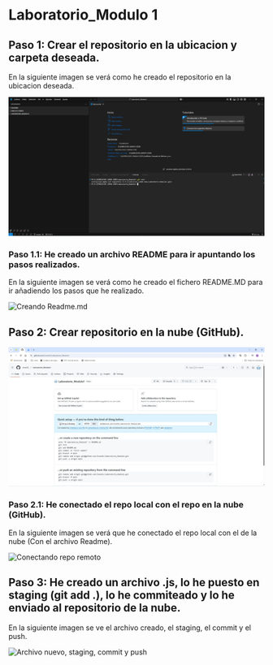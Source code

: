 # Laboratorio_Modulo 1

## Paso 1: Crear el repositorio en la ubicacion y carpeta deseada.

En la siguiente imagen se verá como he creado el repositorio en la ubicacion deseada.

![Creando repositorio](./src/Foto1-Creando_repositorio.jpg)

### Paso 1.1: He creado un archivo README para ir apuntando los pasos realizados.

En la siguiente imagen se verá como he creado el fichero README.MD para ir añadiendo los pasos que he realizado.

<img scr="D:\EJERCICIOS LEMON CODE\Laboratorio_Modulo1\src\Foto2-Creando_Fichero_Readme.jpg" alt="Creando Readme.md" tittle="Creando Readme.md"/>

## Paso 2: Crear repositorio en la nube (GitHub).

![Creando repositorio en GitHub](./src/Foto3-Repositorio_GitHub.jpg)

### Paso 2.1: He conectado el repo local con el repo en la nube (GitHub).

En la siguiente imagen se verá que he conectado el repo local con el de la nube (Con el archivo Readme).

<img scr="D:\EJERCICIOS LEMON CODE\Laboratorio_Modulo1\src\Foto4-Repo_conectado.jpg" alt="Conectando repo remoto" tittle="Conectando repo remoto"/>

## Paso 3: He creado un archivo .js, lo he puesto en staging (git add .), lo he commiteado y lo he enviado al repositorio de la nube.

En la siguiente imagen se ve el archivo creado, el staging, el commit y el push.

![Archivo nuevo, staging, commit y push](./src/Foto5-Añadiendo_fichero_add_commit_push.jpg)




